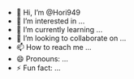 - 👋 Hi, I’m @Hori949
- 👀 I’m interested in ...
- 🌱 I’m currently learning ...
- 💞️ I’m looking to collaborate on ...
- 📫 How to reach me ...
- 😄 Pronouns: ...
- ⚡ Fun fact: ...

<!---
Hori949/Hori949 is a ✨ special ✨ repository because its `README.md` (this file) appears on your GitHub profile.
You can click the Preview link to take a look at your changes.
--->
